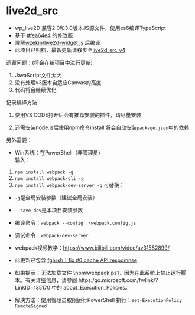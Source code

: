 # live2d_src
- wp_live2D 兼容2.0和3.0版本JS源文件，使用es6编译TypeScript 
- 基于 [#fea64e4](https://github.com/EYHN/hexo-helper-live2d/commit/fea64e49a760ded5cc2dad974fd3d55bcebe15c6) 的修改版
- 理解[wzekin/live2d-widget.js](https://github.com/wzekin/live2d-widget.js) 后编译
- 此项目已归档，最新更新请移步至[live2d_src_v4](https://github.com/jiangweifang/live2d_src_v4)

遗留问题：(将会在新项目中进行更新)
1. JavaScript文件太大 
2. 没有处理v3版本自适应Canvas的高度
3. 代码将会继续优化

记录编译方法：

1. 使用VS CODE打开后会有推荐安装的插件，请尽量安装  

2. 还需安装node.js后使用npm命令install 将会自动安装`package.json`中的依赖

另外需要：

- Win系统：在PowerShell（非管理员）  
输入：
1. `npm install webpack -g` 
2. `npm install webpack-cli -g` 
3. `npm install webpack-dev-server -g`
可替换：  
-  `-g`是全局安装参数（建议全局安装）
- `--save-dev`是本项目安装参数

- 编译命令：`webpack --config .\webpack.config.js`

- 调试命令：`webpack-dev-server`

- webpack视频教学：https://www.bilibili.com/video/av31582899/

- 此更新已包含 [fghrsh：fix #6 cache API respomnse](https://github.com/fghrsh/live2d_demo/issues/6)

- 如果提示：无法加载文件 \npm\webpack.ps1，因为在此系统上禁止运行脚本。有关详细信息，请参阅 https:/go.microsoft.com/fwlink/?LinkID=135170 中的 about_Execution_Policies。
- 解决方法：使用管理员权限运行PowerShell 执行：`set-ExecutionPolicy RemoteSigned`
